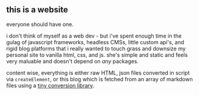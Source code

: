 ## this is a website

everyone should have one.

i don't think of myself as a web dev - but i've spent enough time in the gulag of javascript frameworks, headless CMSs, little custom api's, and rigid blog platforms that i really wanted to touch grass and downsize my personal site to vanilla html, css, and js. she's simple and static and feels very maluable and doesn't depend on *any* packages.

content wise, everything is either raw HTML, json files converted in script via `createElement`, or this blog which is fetched from an array of markdown files using a [tiny conversion library](https://github.com/adamvleggett/drawdown). 



